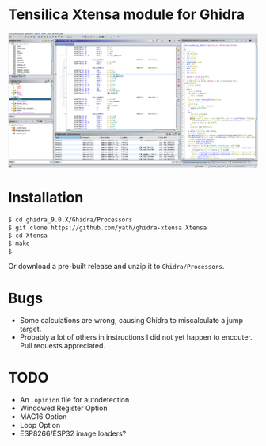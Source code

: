 # Tensilica Xtensa module for Ghidra

![Screenshot](/screenshot.png?raw=true)

# Installation

```
$ cd ghidra_9.0.X/Ghidra/Processors
$ git clone https://github.com/yath/ghidra-xtensa Xtensa
$ cd Xtensa
$ make
$
```

Or download a pre-built release and unzip it to `Ghidra/Processors`.

# Bugs

* Some calculations are wrong, causing Ghidra to miscalculate a jump target.
* Probably a lot of others in instructions I did not yet happen to encouter. Pull requests
  appreciated.

# TODO

* An `.opinion` file for autodetection
* Windowed Register Option
* MAC16 Option
* Loop Option
* ESP8266/ESP32 image loaders?
